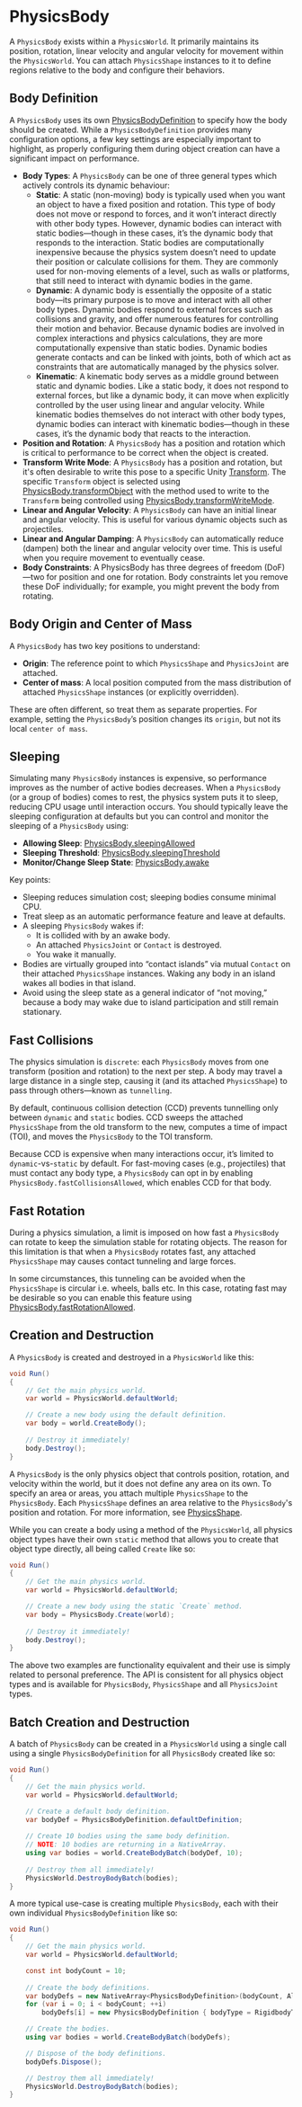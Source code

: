 # PhysicsBody

A `PhysicsBody` exists within a `PhysicsWorld`.
It primarily maintains its position, rotation, linear velocity and angular velocity for movement within the `PhysicsWorld`.
You can attach `PhysicsShape` instances to it to define regions relative to the body and configure their behaviors.

## Body Definition

A `PhysicsBody` uses its own [PhysicsBodyDefinition](https://docs.unity3d.com/6000.3/Documentation/ScriptReference/LowLevelPhysics2D.PhysicsBodyDefinition.html) to specify how the body should be created.
While a `PhysicsBodyDefinition` provides many configuration options, a few key settings are especially important to highlight, as properly configuring them during object creation can have a significant impact on performance.

- **Body Types**: A `PhysicsBody` can be one of three general types which actively controls its dynamic behaviour:
  - **Static**: A static (non-moving) body is typically used when you want an object to have a fixed position and rotation. This type of body does not move or respond to forces, and it won’t interact directly with other body types.  However, dynamic bodies can interact with static bodies—though in these cases, it’s the dynamic body that responds to the interaction.  Static bodies are computationally inexpensive because the physics system doesn’t need to update their position or calculate collisions for them.
They are commonly used for non-moving elements of a level, such as walls or platforms, that still need to interact with dynamic bodies in the game.
  - **Dynamic**: A dynamic body is essentially the opposite of a static body—its primary purpose is to move and interact with all other body types. Dynamic bodies respond to external forces such as collisions and gravity, and offer numerous features for controlling their motion and behavior. Because dynamic bodies are involved in complex interactions and physics calculations, they are more computationally expensive than static bodies. Dynamic bodies generate contacts and can be linked with joints, both of which act as constraints that are automatically managed by the physics solver.
  - **Kinematic**: A kinematic body serves as a middle ground between static and dynamic bodies. Like a static body, it does not respond to external forces, but like a dynamic body, it can move when explicitly controlled by the user using linear and angular velocity. While kinematic bodies themselves do not interact with other body types, dynamic bodies can interact with kinematic bodies—though in these cases, it’s the dynamic body that reacts to the interaction.
- **Position and Rotation**: A `PhysicsBody` has a position and rotation which is critical to performance to be correct when the object is created.
- **Transform Write Mode**: A `PhysicsBody` has a position and rotation, but it's often desirable to write this pose to a specific Unity [Transform](https://docs.unity3d.com/6000.3/Documentation/ScriptReference/Transform.html). The specific `Transform` object is selected using [PhysicsBody.transformObject](https://docs.unity3d.com/6000.3/Documentation/ScriptReference/LowLevelPhysics2D.PhysicsBody-transformObject.html) with the method used to write to the `Transform` being controlled using [PhysicsBody.transformWriteMode](https://docs.unity3d.com/6000.3/Documentation/ScriptReference/LowLevelPhysics2D.PhysicsBody.TransformWriteMode.html).
- **Linear and Angular Velocity**: A `PhysicsBody` can have an initial linear and angular velocity. This is useful for various dynamic objects such as projectiles.
- **Linear and Angular Damping**: A `PhysicsBody` can automatically reduce (dampen) both the linear and angular velocity over time. This is useful when you require movement to eventually cease.
- **Body Constraints**: A PhysicsBody has three degrees of freedom (DoF)—two for position and one for rotation. Body constraints let you remove these DoF individually; for example, you might prevent the body from rotating.

## Body Origin and Center of Mass

A `PhysicsBody` has two key positions to understand:
- **Origin**: The reference point to which `PhysicsShape` and `PhysicsJoint` are attached.
- **Center of mass**: A local position computed from the mass distribution of attached `PhysicsShape` instances (or explicitly overridden).

These are often different, so treat them as separate properties. For example, setting the `PhysicsBody`’s position changes its `origin`, but not its local `center of mass`.

## Sleeping

Simulating many `PhysicsBody` instances is expensive, so performance improves as the number of active bodies decreases.
When a `PhysicsBody` (or a group of bodies) comes to rest, the physics system puts it to sleep, reducing CPU usage until interaction occurs.
You should typically leave the sleeping configuration at defaults but you can control and monitor the sleeping of a `PhysicsBody` using:
- **Allowing Sleep**: [PhysicsBody.sleepingAllowed](https://docs.unity3d.com/6000.3/Documentation/ScriptReference/LowLevelPhysics2D.PhysicsBody-sleepingAllowed.html)
- **Sleeping Threshold**: [PhysicsBody.sleepingThreshold](https://docs.unity3d.com/6000.3/Documentation/ScriptReference/LowLevelPhysics2D.PhysicsBody-sleepThreshold.html)
- **Monitor/Change Sleep State**: [PhysicsBody.awake](https://docs.unity3d.com/6000.3/Documentation/ScriptReference/LowLevelPhysics2D.PhysicsBody-awake.html) 

Key points:
- Sleeping reduces simulation cost; sleeping bodies consume minimal CPU.
- Treat sleep as an automatic performance feature and leave at defaults.
- A sleeping `PhysicsBody` wakes if:
  - It is collided with by an awake body.
  - An attached `PhysicsJoint` or `Contact` is destroyed.
  - You wake it manually.
- Bodies are virtually grouped into “contact islands” via mutual `Contact` on their attached `PhysicsShape` instances. Waking any body in an island wakes all bodies in that island.
- Avoid using the sleep state as a general indicator of “not moving,” because a body may wake due to island participation and still remain stationary.

## Fast Collisions

The physics simulation is `discrete`: each `PhysicsBody` moves from one transform (position and rotation) to the next per step.
A body may travel a large distance in a single step, causing it (and its attached `PhysicsShape`) to pass through others—known as `tunnelling`.

By default, continuous collision detection (CCD) prevents tunnelling only between `dynamic` and `static` bodies.
CCD sweeps the attached `PhysicsShape` from the old transform to the new, computes a time of impact (TOI), and moves the `PhysicsBody` to the TOI transform.

Because CCD is expensive when many interactions occur, it’s limited to `dynamic`-vs-`static` by default.
For fast-moving cases (e.g., projectiles) that must contact any body type, a `PhysicsBody` can opt in by enabling `PhysicsBody.fastCollisionsAllowed`, which enables CCD for that body.

## Fast Rotation

During a physics simulation, a limit is imposed on how fast a `PhysicsBody` can rotate to keep the simulation stable for rotating objects.
The reason for this limitation is that when a `PhysicsBody` rotates fast, any attached `PhysicsShape` may causes contact tunneling and large forces.

In some circumstances, this tunneling can be avoided when the `PhysicsShape` is circular i.e. wheels, balls etc.
In this case, rotating fast may be desirable so you can enable this feature using [PhysicsBody.fastRotationAllowed](https://docs.unity3d.com/6000.3/Documentation/ScriptReference/LowLevelPhysics2D.PhysicsBody-fastRotationAllowed.html).

## Creation and Destruction

A `PhysicsBody` is created and destroyed in a `PhysicsWorld` like this: 

```csharp
void Run()
{
    // Get the main physics world.
    var world = PhysicsWorld.defaultWorld;

    // Create a new body using the default definition.
    var body = world.CreateBody(); 
    
    // Destroy it immediately!
    body.Destroy();
}
```

A `PhysicsBody` is the only physics object that controls position, rotation, and velocity within the world, but it does not define any area on its own.
To specify an area or areas, you attach multiple `PhysicsShape` to the `PhysicsBody`.
Each `PhysicsShape` defines an area relative to the `PhysicsBody`'s position and rotation.
For more information, see [PhysicsShape](PhysicsShape.md).


While you can create a body using a method of the `PhysicsWorld`, all physics object types have their own `static` method that allows you to create that object type directly, all being called `Create` like so:

```csharp
void Run()
{
    // Get the main physics world.
    var world = PhysicsWorld.defaultWorld;

    // Create a new body using the static `Create` method.
    var body = PhysicsBody.Create(world); 
    
    // Destroy it immediately!
    body.Destroy();
}
```
The above two examples are functionality equivalent and their use is simply related to personal preference.
The API is consistent for all physics object types and is available for `PhysicsBody`, `PhysicsShape` and all `PhysicsJoint` types.

## Batch Creation and Destruction

A batch of `PhysicsBody` can be created in a `PhysicsWorld` using a single call using a single `PhysicsBodyDefinition` for all `PhysicsBody` created like so:

```csharp
void Run()
{
    // Get the main physics world.
    var world = PhysicsWorld.defaultWorld;

    // Create a default body definition.
    var bodyDef = PhysicsBodyDefinition.defaultDefinition;
    
    // Create 10 bodies using the same body definition.
    // NOTE: 10 bodies are returning in a NativeArray.
    using var bodies = world.CreateBodyBatch(bodyDef, 10); 
    
    // Destroy them all immediately!
    PhysicsWorld.DestroyBodyBatch(bodies);
}
```
A more typical use-case is creating multiple `PhysicsBody`, each with their own individual `PhysicsBodyDefinition` like so:

```csharp
void Run()
{
    // Get the main physics world.
    var world = PhysicsWorld.defaultWorld;

    const int bodyCount = 10;
    
    // Create the body definitions.
    var bodyDefs = new NativeArray<PhysicsBodyDefinition>(bodyCount, Allocator.Temp);
    for (var i = 0; i < bodyCount; ++i)
        bodyDefs[i] = new PhysicsBodyDefinition { bodyType = RigidbodyType2D.Dynamic, position = Vector2.right * i };

    // Create the bodies.
    using var bodies = world.CreateBodyBatch(bodyDefs);

    // Dispose of the body definitions.
    bodyDefs.Dispose();

    // Destroy them all immediately!
    PhysicsWorld.DestroyBodyBatch(bodies);
}
```